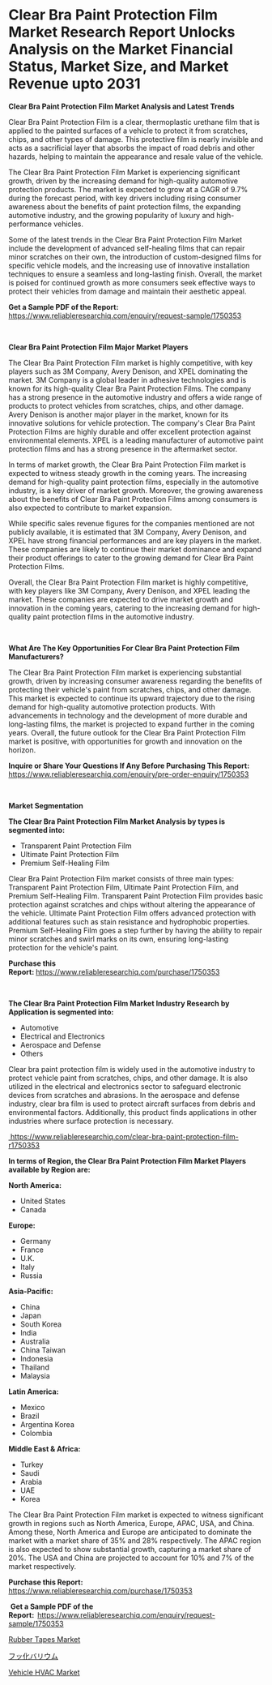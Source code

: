 <p><h1>Clear Bra Paint Protection Film Market Research Report Unlocks Analysis on the Market Financial Status, Market Size, and Market Revenue upto 2031</h1></p><p><strong>Clear Bra Paint Protection Film Market Analysis and Latest Trends</strong></p>
<p><p>Clear Bra Paint Protection Film is a clear, thermoplastic urethane film that is applied to the painted surfaces of a vehicle to protect it from scratches, chips, and other types of damage. This protective film is nearly invisible and acts as a sacrificial layer that absorbs the impact of road debris and other hazards, helping to maintain the appearance and resale value of the vehicle.</p><p>The Clear Bra Paint Protection Film Market is experiencing significant growth, driven by the increasing demand for high-quality automotive protection products. The market is expected to grow at a CAGR of 9.7% during the forecast period, with key drivers including rising consumer awareness about the benefits of paint protection films, the expanding automotive industry, and the growing popularity of luxury and high-performance vehicles.</p><p>Some of the latest trends in the Clear Bra Paint Protection Film Market include the development of advanced self-healing films that can repair minor scratches on their own, the introduction of custom-designed films for specific vehicle models, and the increasing use of innovative installation techniques to ensure a seamless and long-lasting finish. Overall, the market is poised for continued growth as more consumers seek effective ways to protect their vehicles from damage and maintain their aesthetic appeal.</p></p>
<p><strong>Get a Sample PDF of the Report:&nbsp;</strong> <a href="https://www.reliableresearchiq.com/enquiry/request-sample/1750353">https://www.reliableresearchiq.com/enquiry/request-sample/1750353</a></p>
<p>&nbsp;</p>
<p><strong>Clear Bra Paint Protection Film Major Market Players</strong></p>
<p><p>The Clear Bra Paint Protection Film market is highly competitive, with key players such as 3M Company, Avery Denison, and XPEL dominating the market. 3M Company is a global leader in adhesive technologies and is known for its high-quality Clear Bra Paint Protection Films. The company has a strong presence in the automotive industry and offers a wide range of products to protect vehicles from scratches, chips, and other damage. Avery Denison is another major player in the market, known for its innovative solutions for vehicle protection. The company's Clear Bra Paint Protection Films are highly durable and offer excellent protection against environmental elements. XPEL is a leading manufacturer of automotive paint protection films and has a strong presence in the aftermarket sector.</p><p>In terms of market growth, the Clear Bra Paint Protection Film market is expected to witness steady growth in the coming years. The increasing demand for high-quality paint protection films, especially in the automotive industry, is a key driver of market growth. Moreover, the growing awareness about the benefits of Clear Bra Paint Protection Films among consumers is also expected to contribute to market expansion.</p><p>While specific sales revenue figures for the companies mentioned are not publicly available, it is estimated that 3M Company, Avery Denison, and XPEL have strong financial performances and are key players in the market. These companies are likely to continue their market dominance and expand their product offerings to cater to the growing demand for Clear Bra Paint Protection Films.</p><p>Overall, the Clear Bra Paint Protection Film market is highly competitive, with key players like 3M Company, Avery Denison, and XPEL leading the market. These companies are expected to drive market growth and innovation in the coming years, catering to the increasing demand for high-quality paint protection films in the automotive industry.</p></p>
<p>&nbsp;</p>
<p><strong>What Are The Key Opportunities For Clear Bra Paint Protection Film Manufacturers?</strong></p>
<p><p>The Clear Bra Paint Protection Film market is experiencing substantial growth, driven by increasing consumer awareness regarding the benefits of protecting their vehicle's paint from scratches, chips, and other damage. This market is expected to continue its upward trajectory due to the rising demand for high-quality automotive protection products. With advancements in technology and the development of more durable and long-lasting films, the market is projected to expand further in the coming years. Overall, the future outlook for the Clear Bra Paint Protection Film market is positive, with opportunities for growth and innovation on the horizon.</p></p>
<p><strong>Inquire or Share Your Questions If Any Before Purchasing This Report:</strong> <a href="https://www.reliableresearchiq.com/enquiry/pre-order-enquiry/1750353">https://www.reliableresearchiq.com/enquiry/pre-order-enquiry/1750353</a></p>
<p>&nbsp;</p>
<p><strong>Market Segmentation</strong></p>
<p><strong>The Clear Bra Paint Protection Film Market Analysis by types is segmented into:</strong></p>
<p><ul><li>Transparent Paint Protection Film</li><li>Ultimate Paint Protection Film</li><li>Premium Self-Healing Film</li></ul></p>
<p><p>Clear Bra Paint Protection Film market consists of three main types: Transparent Paint Protection Film, Ultimate Paint Protection Film, and Premium Self-Healing Film. Transparent Paint Protection Film provides basic protection against scratches and chips without altering the appearance of the vehicle. Ultimate Paint Protection Film offers advanced protection with additional features such as stain resistance and hydrophobic properties. Premium Self-Healing Film goes a step further by having the ability to repair minor scratches and swirl marks on its own, ensuring long-lasting protection for the vehicle's paint.</p></p>
<p><strong>Purchase this Report:&nbsp;</strong><a href="https://www.reliableresearchiq.com/purchase/1750353">https://www.reliableresearchiq.com/purchase/1750353</a></p>
<p>&nbsp;</p>
<p><strong>The Clear Bra Paint Protection Film Market Industry Research by Application is segmented into:</strong></p>
<p><ul><li>Automotive</li><li>Electrical and Electronics</li><li>Aerospace and Defense</li><li>Others</li></ul></p>
<p><p>Clear bra paint protection film is widely used in the automotive industry to protect vehicle paint from scratches, chips, and other damage. It is also utilized in the electrical and electronics sector to safeguard electronic devices from scratches and abrasions. In the aerospace and defense industry, clear bra film is used to protect aircraft surfaces from debris and environmental factors. Additionally, this product finds applications in other industries where surface protection is necessary.</p></p>
<p><a href="https://www.reliableresearchiq.com/clear-bra-paint-protection-film-r1750353">&nbsp;https://www.reliableresearchiq.com/clear-bra-paint-protection-film-r1750353</a></p>
<p><strong>In terms of Region, the Clear Bra Paint Protection Film Market Players available by Region are:</strong></p>
<p>
    <p> <strong> North America: </strong>
        <ul>
            <li>United States</li>
            <li>Canada</li>
        </ul>
        </p> 
    <p> <strong> Europe: </strong>
        <ul>
            <li>Germany</li>
            <li>France</li>
            <li>U.K.</li>
            <li>Italy</li>
            <li>Russia</li>
        </ul>
        </p> 
    <p> <strong> Asia-Pacific: </strong>
        <ul>
            <li>China</li>
            <li>Japan</li>
            <li>South Korea</li>
            <li>India</li>
            <li>Australia</li>
            <li>China Taiwan</li>
            <li>Indonesia</li>
            <li>Thailand</li>
            <li>Malaysia</li>
        </ul>
        </p> 
    <p> <strong> Latin America: </strong>
        <ul>
            <li>Mexico</li>
            <li>Brazil</li>
            <li>Argentina Korea</li>
            <li>Colombia</li>
        </ul>
        </p> 
    <p> <strong> Middle East & Africa: </strong>
        <ul>
            <li>Turkey</li>
            <li>Saudi</li>
            <li>Arabia</li>
            <li>UAE</li>
            <li>Korea</li>
        </ul>
    </p>
    </p>
<p><p>The Clear Bra Paint Protection Film market is expected to witness significant growth in regions such as North America, Europe, APAC, USA, and China. Among these, North America and Europe are anticipated to dominate the market with a market share of 35% and 28% respectively. The APAC region is also expected to show substantial growth, capturing a market share of 20%. The USA and China are projected to account for 10% and 7% of the market respectively.</p></p>
<p><strong>Purchase this Report: </strong><a href="https://www.reliableresearchiq.com/purchase/1750353">https://www.reliableresearchiq.com/purchase/1750353</a></p>
<p>&nbsp;<strong>Get a Sample PDF of the Report:&nbsp;&nbsp;</strong><a href="https://www.reliableresearchiq.com/enquiry/request-sample/1750353">https://www.reliableresearchiq.com/enquiry/request-sample/1750353</a></p>
<p><strong></strong></p>
<p><p><a href="https://view.publitas.com/reportprime-1/global-rubber-tapes-market-status-2024-2031-and-forecast-by-region-product-end-use/">Rubber Tapes Market</a></p><p><a href="https://github.com/nxboeu02965442/Market-Research-Report-List-3/blob/main/45154162553.md">フッ化バリウム</a></p><p><a href="https://medium.com/@hassen.nww/vehicle-hvac-market-global-market-share-and-ranking-overall-sales-and-demand-forecast-2024-66baf9ac9039">Vehicle HVAC Market</a></p></p>